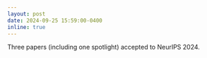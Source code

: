 ```yaml
---
layout: post
date: 2024-09-25 15:59:00-0400
inline: true
---
```


Three papers (including one spotlight) accepted to NeurIPS 2024. 